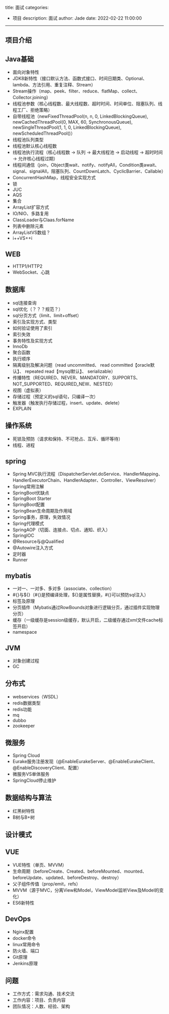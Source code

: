 title: 面试
categories:
  - 项目
description: 面试
author: Jade
date: 2022-02-22 11:00:00
---

## 项目介绍

## Java基础
- 面向对象特性
- JDK8新特性（接口默认方法、函数式接口、时间日期类、Optional、lambda、方法引用、重复注释、Stream）
- Stream操作（map、peek、filter、reduce、flatMap、collect、Collector.joining）
- 线程池参数（核心线程数、最大线程数、超时时间、时间单位、阻塞队列、线程工厂、拒绝策略）
- 自带线程池（newFixedThreadPool(n, n, 0, LinkedBlockingQueue), newCachedThreadPool(0, MAX, 60, SynchronousQueue), newSingleThreadPool(1, 1, 0, LinkedBlockingQueue), newScheduledThreadPool()）
- 线程池队列类型
- 线程池默认核心线程数
- 线程池执行流程（核心线程数 -> 队列 -> 最大线程池 -> 启动线程 -> 超时时间 -> 允许核心线程过期）
- 线程间通信（join，Object类wait、notify、notifyAll，Condition类await、signal、signalAll，阻塞队列、CountDownLatch、CyclicBarrier、Callable）
- ConcurrentHashMap，线程安全实现方式
- 锁
- JUC
- AQS
- 集合
- ArrayList扩容方式
- IO/NIO、多路复用
- ClassLoader与Claas.forName
- 列表中删除元素
- ArrayListVS数组？
- i++VS++i

## WEB
- HTTP1/HTTP2
- WebSocket、心跳

## 数据库
- sql连接查询
- sql优化（？？？规范？）
- sql分页方式（limit、limit+offset）
- 索引及实现方式、类型
- 如何验证使用了索引
- 索引失效
- 事务特性及实现方式
- InnoDb
- 聚合函数
- 执行顺序
- 隔离级别及解决问题（read uncommitted、 read committed【oracle默认】、 repeated read【mysql默认】、 serializable）
- 传播特性（REQUIRED、NEVER、MANDATORY、SUPPORTS、NOT_SUPPORTED、REQUIRED_NEW、NESTED）
- 视图（虚拟表）
- 存储过程（预定义的sql语句，只编译一次）
- 触发器（触发执行存储过程，insert、update、delete）
- EXPLAIN

## 操作系统
- 死锁及预防（请求和保持、不可抢占、互斥、循环等待）
- 线程、进程

## spring
- Spring MVC执行流程（DispatcherServlet.doService、HandlerMapping、HandlerExecutorChain、HandlerAdapter、Controller、ViewResolver）
- Spring常用注解
- SpringBoot优缺点
- SpringBoot Starter
- SpringBoot配置
- SpringBean生命周期及作用域
- Spring事务，原理，失效情况
- Spring代理模式
- SpringAOP（切面、连接点、切点、通知、织入）
- SpringIOC
- @Resource与@Qualified
- @Autowire注入方式
- 定时器
- Runner

## mybatis
- 一对一、一对多、多对多（associate、collection）
- #{}与${}（#{}是预编译处理，${}是属性替换，#{}可以预防sql注入）
- 标签及原理
- 分页插件（Mybatis通过RowBounds对象进行逻辑分页，通过插件实现物理分页）
- 缓存（一级缓存是session级缓存，默认开启，二级缓存通过xml文件cache标签开启）
- namespace

## JVM
- 对象创建过程
- GC

## 分布式
- webservices（WSDL）
- redis数据类型
- redis功能
- mq
- dubbo
- zookeeper

## 微服务
- Spring Cloud
- Eurake服务注册发现（@EnableEurakeServer、@EnableEurakeClient、@EnableDiscoveryClient、配置）
- 微服务VS单体服务
- SpringCloud停止维护

## 数据结构与算法
- 红黑树特性
- B树与B+树

## 设计模式

## VUE
- VUE特性（单页、MVVM）
- 生命周期（beforeCreate、Created、beforeMounted、mounted、beforeUpdate、updated、beforeDestroy、destroy）
- 父子组件传值（prop/emit，refs）
- MVVM（源于MVC，分离View和Model，ViewModel监听View及Model的变化）
- ES6新特性

## DevOps
- Nginx配置
- docker命令
- linux常用命令
- 防火墙、端口
- Git原理
- Jenkins原理

## 问题
- 工作方式：需求沟通、技术交流
- 工作内容：项目、负责内容
- 团队情况：人数、经验、架构
